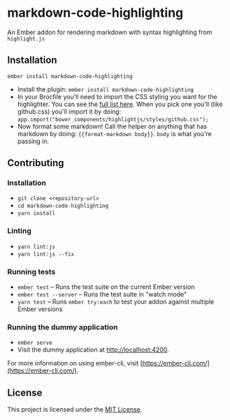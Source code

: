 markdown-code-highlighting
==============================================================================

An Ember addon for rendering markdown with syntax highlighting from `highlight.js`


Installation
------------------------------------------------------------------------------

```
ember install markdown-code-highlighting
```

- Install the plugin: `ember install markdown-code-highlighting`
- In your Brocfile you'll need to import the CSS styling you want for
  the highlighter. You can see the [full list
  here](https://highlightjs.org/static/demo/). When you pick one
  you'll (like github.css) you'll import it by doing:
  `app.import("bower_components/highlightjs/styles/github.css");`
- Now format some markdown! Call the helper on anything that has
  markdown by doing: `{{format-markdown body}}`. `body` is what you're
  passing in.


Contributing
------------------------------------------------------------------------------

### Installation

* `git clone <repository-url>`
* `cd markdown-code-highlighting`
* `yarn install`

### Linting

* `yarn lint:js`
* `yarn lint:js --fix`

### Running tests

* `ember test` – Runs the test suite on the current Ember version
* `ember test --server` – Runs the test suite in "watch mode"
* `yarn test` – Runs `ember try:each` to test your addon against multiple Ember versions

### Running the dummy application

* `ember serve`
* Visit the dummy application at [http://localhost:4200](http://localhost:4200).

For more information on using ember-cli, visit [https://ember-cli.com/](https://ember-cli.com/).

License
------------------------------------------------------------------------------

This project is licensed under the [MIT License](LICENSE.md).
